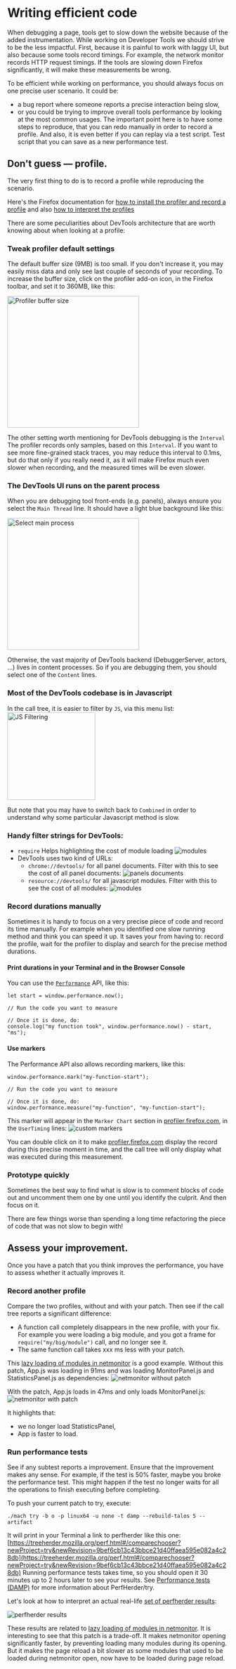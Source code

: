 # Writing efficient code

When debugging a page, tools get to slow down the website because of the added instrumentation.
While working on Developer Tools we should strive to be the less impactful.
First, because it is painful to work with laggy UI, but also because some tools record timings.
For example, the network monitor records HTTP request timings.
If the tools are slowing down Firefox significantly, it will make these measurements be wrong.

To be efficient while working on performance, you should always focus on one precise user scenario.
It could be:
* a bug report where someone reports a precise interaction being slow,
* or you could be trying to improve overall tools performance by looking at the most common usages.
The important point here is to have some steps to reproduce, that you can redo manually in order to record a profile.
And also, it is even better if you can replay via a test script. Test script that you can save as a new performance test.

## Don't guess — profile.

The very first thing to do is to record a profile while reproducing the scenario.

Here's the Firefox documentation for [how to install the profiler and record a profile](https://developer.mozilla.org/docs/Mozilla/Performance/Reporting_a_Performance_Problem) and also [how to interpret the profiles](https://developer.mozilla.org/docs/Mozilla/Performance/Profiling_with_the_Built-in_Profiler#Understanding_Profiles)

There are some peculiarities about DevTools architecture that are worth knowing about when looking at a profile:

### Tweak profiler default settings

The default buffer size (9MB) is too small. If you don't increase it, you may easily miss data and only see last couple of seconds of your recording.
To increase the buffer size, click on the profiler add-on icon, in the Firefox toolbar, and set it to 360MB, like this:

  <img src="performance/profiler-buffer-size.png" alt="Profiler buffer size" style="width: 300px" />

The other setting worth mentioning for DevTools debugging is the `Interval`
The profiler records only samples, based on this `Interval`.
If you want to see more fine-grained stack traces, you may reduce this interval to 0.1ms,
but do that only if you really need it, as it will make Firefox much even slower when recording,
and the measured times will be even slower.

### The DevTools UI runs on the parent process

When you are debugging tool front-ends (e.g. panels), always ensure you select the `Main Thread` line.
It should have a light blue background like this:

  <img src="performance/profiler-main-thread.png" alt="Select main process" style="width: 300px" />

Otherwise, the vast majority of DevTools backend (DebuggerServer, actors, ...) lives in content processes.
So if you are debugging them, you should select one of the `Content` lines.

### Most of the DevTools codebase is in Javascript

In the call tree, it is easier to filter by `JS`, via this menu list:
  <img src="performance/profiler-filter-js.png" alt="JS Filtering" style="width: 200px" />

But note that you may have to switch back to `Combined` in order to understand why some particular Javascript method is slow.

### Handy filter strings for DevTools:

  * `require`
    Helps highlighting the cost of module loading
     ![modules](performance/profiler-filter-require.png)
  * DevTools uses two kind of URLs:
    * `chrome://devtools/` for all panel documents. Filter with this to see the cost of all panel documents:
      ![panels documents](performance/profiler-chrome-url.png)
    * `resource://devtools/` for all javascript modules. Filter with this to see the cost of all modules:
      ![modules](performance/profiler-resource-url.png)

### Record durations manually

Sometimes it is handy to focus on a very precise piece of code and record its time manually.
For example when you identified one slow running method and think you can speed it up.
It saves your from having to: record the profile, wait for the profiler to display and search for the precise method durations.

#### Print durations in your Terminal and in the Browser Console

You can use the [`Performance`](https://developer.mozilla.org/docs/Web/API/Performance) API, like this:
```
let start = window.performance.now();

// Run the code you want to measure

// Once it is done, do:
console.log("my function took", window.performance.now() - start, "ms");
```

#### Use markers

The Performance API also allows recording markers, like this:
```
window.performance.mark("my-function-start");

// Run the code you want to measure

// Once it is done, do:
window.performance.measure("my-function", "my-function-start");
```

This marker will appear in the `Marker Chart` section in [profiler.firefox.com](https://profiler.firefox.com), in the `UserTiming` lines:
  ![custom markers](performance/profiler-custom-markers.png)

You can double click on it to make [profiler.firefox.com](https://profiler.firefox.com) display the record during this precise moment in time,
and the call tree will only display what was executed during this measurement.

### Prototype quickly

Sometimes the best way to find what is slow is to comment blocks of code out
and uncomment them one by one until you identify the culprit. And then focus on it.

There are few things worse than spending a long time refactoring the piece of code that was not slow to begin with!

## Assess your improvement.

Once you have a patch that you think improves the performance, you have to assess whether it actually improves it.

### Record another profile

Compare the two profiles, without and with your patch.
Then see if the call tree reports a significant difference:
* A function call completely disappears in the new profile, with your fix.
  For example you were loading a big module, and you got a frame for `require("my/big/module")` call, and no longer see it.
* The same function call takes xxx ms less with your patch.

This [lazy loading of modules in netmonitor](https://bugzilla.mozilla.org/show_bug.cgi?id=1420289) is a good example.
Without this patch, App.js was loading in 91ms and was loading MonitorPanel.js and StatisticsPanel.js as dependencies:
  ![netmonitor without patch](performance/profiler-netmonitor-open.png)

With the patch, App.js loads in 47ms and only loads MonitorPanel.js:
  ![netmonitor with patch](performance/profiler-netmon-open-fixed.png)

It highlights that:
 * we no longer load StatisticsPanel,
 * App is faster to load.

### Run performance tests

See if any subtest reports a improvement. Ensure that the improvement makes any sense.
For example, if the test is 50% faster, maybe you broke the performance test.
This might happen if the test no longer waits for all the operations to finish executing before completing.

To push your current patch to try, execute:
```
./mach try -b o -p linux64 -u none -t damp --rebuild-talos 5 --artifact
```
It will print in your Terminal a link to perfherder like this one:
[https://treeherder.mozilla.org/perf.html#/comparechooser?newProject=try&newRevision=9bef6cb13c43bbce21d40ffaea595e082a4c28db](https://treeherder.mozilla.org/perf.html#/comparechooser?newProject=try&newRevision=9bef6cb13c43bbce21d40ffaea595e082a4c28db)
Running performance tests takes time, so you should open it 30 minutes up to 2 hours later to see your results.
See [Performance tests (DAMP)](../tests/performance-tests.md) for more information about PerfHerder/try.

Let's look at how to interpret an actual real-life [set of perfherder results](https://treeherder.mozilla.org/perf.html#/comparesubtest?originalProject=mozilla-central&newProject=try&newRevision=9bef6cb13c43bbce21d40ffaea595e082a4c28db&originalSignature=edaec66500db21d37602c99daa61ac983f21a6ac&newSignature=edaec66500db21d37602c99daa61ac983f21a6ac&showOnlyImportant=1&framework=1&selectedTimeRange=172800):

![perfherder results](performance/perfherder-results.png)

These results are related to [lazy loading of modules in netmonitor](https://bugzilla.mozilla.org/show_bug.cgi?id=1420289).
It is interesting to see that this patch is a trade-off. It makes netmonitor opening significantly faster, by preventing loading many modules during its opening.
But it makes the page reload a bit slower as some modules that used to be loaded during netmonitor open, now have to be loaded during page reload.
